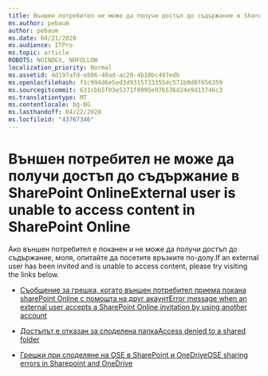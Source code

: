 ```yaml
---
title: Външен потребител не може да получи достъп до съдържание в SharePoint Online
ms.author: pebaum
author: pebaum
ms.date: 04/21/2020
ms.audience: ITPro
ms.topic: article
ROBOTS: NOINDEX, NOFOLLOW
localization_priority: Normal
ms.assetid: 4d197afd-e806-40ad-ac20-4b10bc497edb
ms.openlocfilehash: f1c994d6e5ed3d9315733355dc571b0d0f656359
ms.sourcegitcommit: 631cbb5f03e5371f0995e976536d24e9d13746c3
ms.translationtype: MT
ms.contentlocale: bg-BG
ms.lasthandoff: 04/22/2020
ms.locfileid: "43767346"
---
```

# <a name="external-user-is-unable-to-access-content-in-sharepoint-online"></a><span data-ttu-id="f6209-102">Външен потребител не може да получи достъп до съдържание в SharePoint Online</span><span class="sxs-lookup"><span data-stu-id="f6209-102">External user is unable to access content in SharePoint Online</span></span>

<span data-ttu-id="f6209-103">Ако външен потребител е поканен и не може да получи достъп до съдържание, моля, опитайте да посетите връзките по-долу.</span><span class="sxs-lookup"><span data-stu-id="f6209-103">If an external user has been invited and is unable to access content, please try visiting the links below.</span></span>

- [<span data-ttu-id="f6209-104">Съобщение за грешка, когато външен потребител приема покана sharePoint Online с помощта на друг акаунт</span><span class="sxs-lookup"><span data-stu-id="f6209-104">Error message when an external user accepts a SharePoint Online invitation by using another account</span></span>](https://docs.microsoft.com/sharepoint/support/sharing-and-permissions/error-when-external-user-accepts-an-invitation-by-using-another-account)

- [<span data-ttu-id="f6209-105">Достъпът е отказан за споделена папка</span><span class="sxs-lookup"><span data-stu-id="f6209-105">Access denied to a shared folder</span></span>](https://docs.microsoft.com/sharepoint/support/sharing-and-permissions/cannot-access-shared-folder)

- [<span data-ttu-id="f6209-106">Грешки при споделяне на OSE в SharePoint и OneDrive</span><span class="sxs-lookup"><span data-stu-id="f6209-106">OSE sharing errors in Sharepoint and OneDrive</span></span>](https://docs.microsoft.com/sharepoint/sharepoint-onedrive-error-message)

